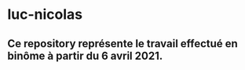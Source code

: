 # luc-nicolas

## Ce repository représente le travail effectué en binôme à partir du 6 avril 2021.

